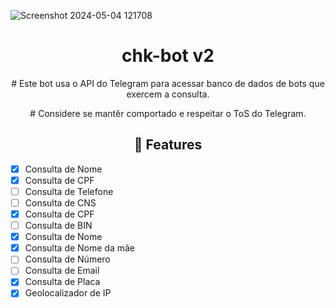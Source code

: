 ![Screenshot 2024-05-04 121708](https://github.com/revistasp/chk-bot/assets/125148176/6c52837f-4163-42fc-ae09-a8bfce95cba3)

<h1 align="center">chk-bot v2</h1>

<p align="center">
    # Este bot usa o API do Telegram para acessar banco de dados de bots que exercem a consulta.
  </p>
</p> 


<p align="center">
    # Considere se mantêr comportado e respeitar o ToS do Telegram.
  </p>

<h2 align="center">📆  Features</h2>

- [x] Consulta de Nome
- [x] Consulta de CPF
- [ ] Consulta de Telefone
- [ ] Consulta de CNS
- [x] Consulta de CPF
- [ ] Consulta de BIN
- [x] Consulta de Nome
- [x] Consulta de Nome da mãe
- [ ] Consulta de Número
- [ ] Consulta de Email
- [x] Consulta de Placa
- [x] Geolocalizador de IP
